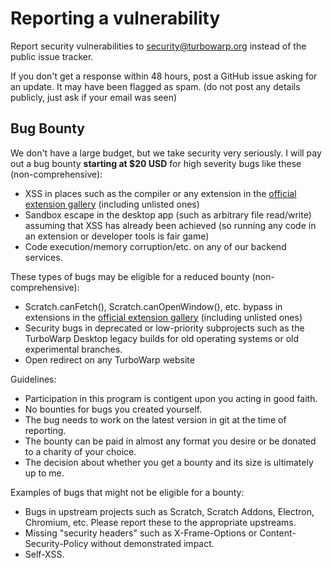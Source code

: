 # Reporting a vulnerability

Report security vulnerabilities to [security@turbowarp.org](mailto:security@turbowarp.org) instead of the public issue tracker.

If you don't get a response within 48 hours, post a GitHub issue asking for an update. It may have been flagged as spam. (do not post any details publicly, just ask if your email was seen)

## Bug Bounty

<!-- Inspired by the SerenityOS bug bounty program: https://serenityos.org/bounty/ -->

We don't have a large budget, but we take security very seriously. I will pay out a bug bounty **starting at $20 USD** for high severity bugs like these (non-comprehensive):

 - XSS in places such as the compiler or any extension in the [official extension gallery](https://extensions.turbowarp.org/) (including unlisted ones)
 - Sandbox escape in the desktop app (such as arbitrary file read/write) assuming that XSS has already been achieved (so running any code in an extension or developer tools is fair game)
 - Code execution/memory corruption/etc. on any of our backend services.

These types of bugs may be eligible for a reduced bounty (non-comprehensive):

 - Scratch.canFetch(), Scratch.canOpenWindow(), etc. bypass in extensions in the [official extension gallery](https://github.com/TurboWarp/extensions) (including unlisted ones)
 - Security bugs in deprecated or low-priority subprojects such as the TurboWarp Desktop legacy builds for old operating systems or old experimental branches.
 - Open redirect on any TurboWarp website

Guidelines:

 - Participation in this program is contigent upon you acting in good faith.
 - No bounties for bugs you created yourself.
 - The bug needs to work on the latest version in git at the time of reporting.
 - The bounty can be paid in almost any format you desire or be donated to a charity of your choice.
 - The decision about whether you get a bounty and its size is ultimately up to me.

Examples of bugs that might not be eligible for a bounty:

 - Bugs in upstream projects such as Scratch, Scratch Addons, Electron, Chromium, etc. Please report these to the appropriate upstreams.
 - Missing "security headers" such as X-Frame-Options or Content-Security-Policy without demonstrated impact.
 - Self-XSS.
